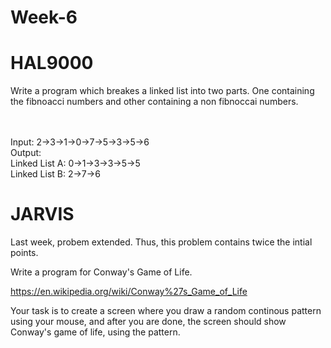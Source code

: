 # Week-6

# HAL9000 

Write a program which breakes a linked list into two parts. One containing the fibnoacci numbers and other containing a non fibnoccai numbers. 

<br>
<br>
Input: 2->3->1->0->7->5->3->5->6
<br> 
Output: <br>
Linked List A: 0->1->3->3->5->5  <br>
Linked List B: 2->7->6


# JARVIS

Last week, probem extended. Thus, this problem contains twice the intial points. 

Write a program for Conway's Game of Life.

https://en.wikipedia.org/wiki/Conway%27s_Game_of_Life

Your task is to create a screen where you draw a random continous pattern using your mouse, and after you are done, the screen should show Conway's game of life, using the pattern.


